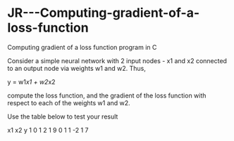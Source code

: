 # JR---Computing-gradient-of-a-loss-function
Computing gradient of a loss function program in C 


Consider a simple neural network with 2 input nodes - x1 and x2 connected to an output node via weights w1 and w2. Thus,

y = w1*x1 + w2*x2

compute the loss function, and the gradient of the loss function with respect to each of the weights w1 and w2. 

Use the table below to test your result

x1   x2    y
1    0      1
2    1      9
0     1     1
-2    1    7
